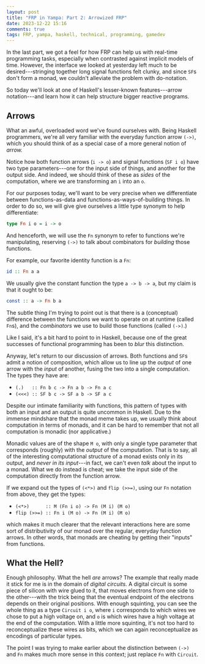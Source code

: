 ```yaml
---
layout: post
title: "FRP in Yampa: Part 2: Arrowized FRP"
date: 2023-12-22 15:16
comments: true
tags: FRP, yampa, haskell, technical, programming, gamedev
---
```


In the last part, we got a feel for how FRP can help us with real-time
programming tasks, especially when contrasted against implicit models of time.
However, the interface we looked at yesterday left much to be
desired---stringing together long signal functions felt clunky, and since `SF`s
don't form a monad, we couldn't alleviate the problem with do-notation.

So today we'll look at one of Haskell's lesser-known features---arrow
notation---and learn how it can help structure bigger reactive programs.


## Arrows

What an awful, overloaded word we've found ourselves with. Being Haskell
programmers, we're all very familiar with the everyday function arrow `(->)`,
which you should think of as a special case of a more general notion of *arrow.*

Notice how both function arrows (`i -> o`) and signal functions (`SF i o`) have
two type parameters---one for the input side of things, and another for the
output side. And indeed, we should think of these as *sides* of the computation,
where we are transforming an `i` into an `o`.

For our purposes today, we'll want to be very precise when we differentiate
between functions-as-data and functions-as-ways-of-building things. In order to
do so, we will give give ourselves a little type synonym to help differentiate:

```haskell
type Fn i o = i -> o
```

And henceforth, we will use the `Fn` synonym to refer to functions we're
manipulating, reserving `(->)` to talk about combinators for *building* those
functions.

For example, our favorite identity function is a `Fn`:

```haskell
id :: Fn a a
```

We usually give the constant function the type `a -> b -> a`, but my claim is
that it ought to be:

```haskell
const :: a -> Fn b a
```

The subtle thing I'm trying to point out is that there is a (conceptual)
difference between the functions we want to operate on at runtime (called
`Fn`s), and the *combinators* we use to build those functions (called `(->)`.)

Like I said, it's a bit hard to point to in Haskell, because one of the great
successes of functional programming has been to *blur* this distinction.

Anyway, let's return to our discussion of arrows. Both functions and `SF`s admit
a notion of composition, which allow us to line up the *output* of one arrow
with the *input* of another, fusing the two into a single computation. The types
they have are:

- `(.)   :: Fn b c -> Fn a b -> Fn a c`
- `(<<<) :: SF b c -> SF a b -> SF a c`

Despite our intimate familiarity with functions, this pattern of types with both
an input and an output is quite uncommon in Haskell. Due to the immense
mindshare that the monad meme takes up, we usually think about computation in
terms of monads, and it can be hard to remember that not all computation is
monadic (nor applicative.)

Monadic values are of the shape `M o`, with only a single type parameter that
corresponds (roughly) with the *output* of the computation. That is to say, all
of the interesting computational structure of a monad exists only in its output,
and *never in its input*---in fact, we can't even *talk* about the input to a
monad. What we do instead is cheat; we take the input side of the computation
directly from the function arrow.

If we expand out the types of `(<*>)` and `flip (>>=)`, using our `Fn` notation
from above, they get the types:

- `(<*>)      :: M (Fn i o) -> Fn (M i) (M o)`
- `flip (>>=) :: Fn i (M o) -> Fn (M i) (M o)`

which makes it much clearer that the relevant interactions here are some sort of
distributivity of our monad over the regular, everyday function arrows. In other
words, that monads are cheating by getting their "inputs" from functions.


## What the Hell?

Enough philosophy. What the hell *are* arrows? The example that really made it
stick for me is in the domain of *digital circuits.* A digital circuit is some
piece of silicon with wire glued to it, that moves electrons from one side to
the other---with the trick being that the eventual endpoint of the electrons
depends on their original positions. With enough squinting, you can see the
whole thing as a type `Circuit i o`, where `i` corresponds to which wires we
chose to put a high voltage on, and `o` is which wires have a high voltage at
the end of the computation. With a little more squinting, it's not too hard to
reconceptualize these wires as bits, which we can again reconceptualize as
encodings of particular types.

The point I was trying to make earlier about the distinction between `(->)` and
`Fn` makes much more sense in this context; just replace `Fn` with `Circuit`.



